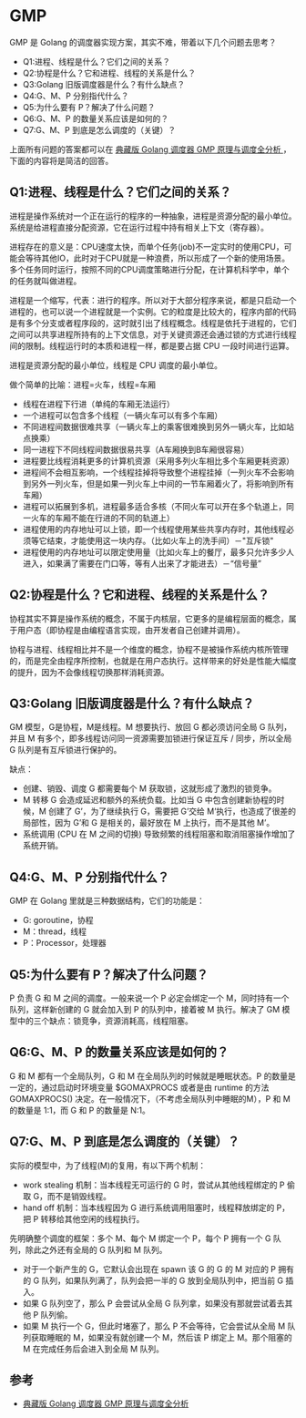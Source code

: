 # GMP

GMP 是 Golang 的调度器实现方案，其实不难，带着以下几个问题去思考？

- Q1:进程、线程是什么？它们之间的关系？
- Q2:协程是什么？它和进程、线程的关系是什么？
- Q3:Golang 旧版调度器是什么？有什么缺点？
- Q4:G、M、P 分别指代什么？
- Q5:为什么要有 P？解决了什么问题？
- Q6:G、M、P 的数量关系应该是如何的？
- Q7:G、M、P 到底是怎么调度的（关键）？

上面所有问题的答案都可以在 [典藏版 Golang 调度器 GMP 原理与调度全分析
](https://learnku.com/articles/41728)，下面的内容将是简洁的回答。

## Q1:进程、线程是什么？它们之间的关系？

进程是操作系统对一个正在运行的程序的一种抽象，进程是资源分配的最小单位。系统是给进程直接分配资源，它在运行过程中持有相关上下文（寄存器）。

进程存在的意义是：CPU速度太快，而单个任务(job)不一定实时的使用CPU，可能会等待其他IO，此时对于CPU就是一种浪费，所以形成了一个新的使用场景。多个任务同时运行，按照不同的CPU调度策略进行分配，在计算机科学中，单个的任务就叫做进程。

进程是一个缩写，代表：进行的程序。所以对于大部分程序来说，都是只启动一个进程的，也可以说一个进程就是一个实例。它的粒度是比较大的，程序内部的代码是有多个分支或者程序段的，这时就引出了线程概念。线程是依托于进程的，它们之间可以共享进程所持有的上下文信息，对于关键资源还会通过锁的方式进行线程间的限制。线程运行时的本质和进程一样，都是要占据 CPU 一段时间进行运算。

进程是资源分配的最小单位，线程是 CPU 调度的最小单位。

做个简单的比喻：进程=火车，线程=车厢

- 线程在进程下行进（单纯的车厢无法运行）
- 一个进程可以包含多个线程（一辆火车可以有多个车厢）
- 不同进程间数据很难共享（一辆火车上的乘客很难换到另外一辆火车，比如站点换乘）
- 同一进程下不同线程间数据很易共享（A车厢换到B车厢很容易）
- 进程要比线程消耗更多的计算机资源（采用多列火车相比多个车厢更耗资源）
- 进程间不会相互影响，一个线程挂掉将导致整个进程挂掉（一列火车不会影响到另外一列火车，但是如果一列火车上中间的一节车厢着火了，将影响到所有车厢）
- 进程可以拓展到多机，进程最多适合多核（不同火车可以开在多个轨道上，同一火车的车厢不能在行进的不同的轨道上）
- 进程使用的内存地址可以上锁，即一个线程使用某些共享内存时，其他线程必须等它结束，才能使用这一块内存。（比如火车上的洗手间）－"互斥锁"
- 进程使用的内存地址可以限定使用量（比如火车上的餐厅，最多只允许多少人进入，如果满了需要在门口等，等有人出来了才能进去）－“信号量”

## Q2:协程是什么？它和进程、线程的关系是什么？

协程其实不算是操作系统的概念，不属于内核层，它更多的是编程层面的概念，属于用户态（即协程是由编程语言实现，由开发者自己创建并调用）。

协程与进程、线程相比并不是一个维度的概念，协程不是被操作系统内核所管理的，而是完全由程序所控制，也就是在用户态执行。这样带来的好处是性能大幅度的提升，因为不会像线程切换那样消耗资源。

## Q3:Golang 旧版调度器是什么？有什么缺点？

GM 模型，G是协程，M是线程。M 想要执行、放回 G 都必须访问全局 G 队列，并且 M 有多个，即多线程访问同一资源需要加锁进行保证互斥 / 同步，所以全局 G 队列是有互斥锁进行保护的。

缺点：

- 创建、销毁、调度 G 都需要每个 M 获取锁，这就形成了激烈的锁竞争。
- M 转移 G 会造成延迟和额外的系统负载。比如当 G 中包含创建新协程的时候，M 创建了 G’，为了继续执行 G，需要把 G’交给 M’执行，也造成了很差的局部性，因为 G’和 G 是相关的，最好放在 M 上执行，而不是其他 M’。
- 系统调用 (CPU 在 M 之间的切换) 导致频繁的线程阻塞和取消阻塞操作增加了系统开销。

## Q4:G、M、P 分别指代什么？

GMP 在 Golang 里就是三种数据结构，它们的功能是：

- G: goroutine，协程
- M：thread，线程
- P：Processor，处理器

## Q5:为什么要有 P？解决了什么问题？

P 负责 G 和 M 之间的调度。一般来说一个 P 必定会绑定一个 M，同时持有一个队列，这样新创建的 G 就会加入到 P 的队列中，接着被 M 执行。解决了 GM 模型中的三个缺点：锁竞争，资源消耗高，线程阻塞。

## Q6:G、M、P 的数量关系应该是如何的？

G 和 M 都有一个全局队列，G 和 M 在全局队列的时候就是睡眠状态。P 的数量是一定的，通过启动时环境变量 $GOMAXPROCS 或者是由 runtime 的方法 GOMAXPROCS() 决定。在一般情况下，（不考虑全局队列中睡眠的M），P 和 M 的数量是 1:1，而 G 和 P 的数量是 N:1。

## Q7:G、M、P 到底是怎么调度的（关键）？

实际的模型中，为了线程(M)的复用，有以下两个机制：

- work stealing 机制：当本线程无可运行的 G 时，尝试从其他线程绑定的 P 偷取 G，而不是销毁线程。
- hand off 机制：当本线程因为 G 进行系统调用阻塞时，线程释放绑定的 P，把 P 转移给其他空闲的线程执行。

先明确整个调度的框架：多个 M、每个 M 绑定一个 P，每个 P 拥有一个 G 队列，除此之外还有全局的 G 队列和 M 队列。

- 对于一个新产生的 G，它默认会出现在 spawn 该 G 的 G 的 M 对应的 P 拥有的 G 队列，如果队列满了，队列会把一半的 G 放到全局队列中，把当前 G 插入。
- 如果 G 队列空了，那么 P 会尝试从全局 G 队列拿，如果没有那就尝试着去其他 P 队列偷。
- 如果 M 执行一个 G，但此时堵塞了，那么 P 不会等待，它会尝试从全局 M 队列获取睡眠的 M，如果没有就创建一个 M，然后该 P 绑定上 M。那个阻塞的 M 在完成任务后会进入到全局 M 队列。

## 参考

 - [典藏版 Golang 调度器 GMP 原理与调度全分析](https://learnku.com/articles/41728)
